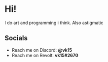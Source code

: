 # **Hi!**
I do art and programming i think. Also astigmatic

## Socials
+ Reach me on Discord: **@vk15**
+ Reach me on Revolt: **vk15#2670**
